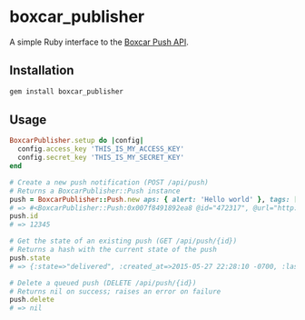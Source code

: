 boxcar\_publisher
=================

A simple Ruby interface to the [Boxcar Push API](http://developer.boxcar.io/api/publisher/).

Installation
-----

```ruby
gem install boxcar_publisher
```

Usage
-----

```ruby
BoxcarPublisher.setup do |config|
  config.access_key 'THIS_IS_MY_ACCESS_KEY'
  config.secret_key 'THIS_IS_MY_SECRET_KEY'
end

# Create a new push notification (POST /api/push)
# Returns a BoxcarPublisher::Push instance
push = BoxcarPublisher::Push.new aps: { alert: 'Hello world' }, tags: ['@all'], id: '12345'
# => #<BoxcarPublisher::Push:0x007f8491892ea8 @id="472317", @url="http://boxcar-api.io/api/push/472317">
push.id
# => 12345

# Get the state of an existing push (GET /api/push/{id})
# Returns a hash with the current state of the push
push.state
# => {:state=>"delivered", :created_at=>2015-05-27 22:28:10 -0700, :last_delivered_at=>2015-05-27 22:28:10 -0700, :sent=>1, :errors=>0, :opened=>0}

# Delete a queued push (DELETE /api/push/{id})
# Returns nil on success; raises an error on failure
push.delete
# => nil
```

